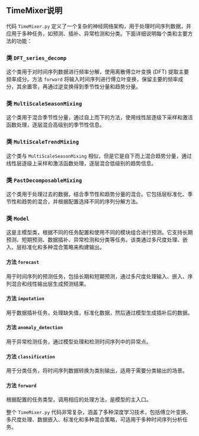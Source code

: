 ## TimeMixer说明
代码 `TimeMixer.py` 定义了一个复杂的神经网络架构，用于处理时间序列数据，并应用于多种任务，如预测、插补、异常检测和分类。下面详细说明每个类和主要方法的功能：

### 类 `DFT_series_decomp`
这个类用于对时间序列数据进行频率分解，使用离散傅立叶变换 (DFT) 提取主要频率成分。方法 `forward` 将输入时间序列进行傅立叶变换，保留主要的频率成分，其余置零，再通过逆变换得到季节性分量和趋势分量。

### 类 `MultiScaleSeasonMixing`
这个类用于混合季节性分量，通过自上而下的方法，使用线性层逐级下采样和激活函数处理，逐层混合高级别的季节性信息。

### 类 `MultiScaleTrendMixing`
这个类与 `MultiScaleSeasonMixing` 相似，但是它是自下而上混合趋势分量，通过线性层逐级上采样和激活函数处理，逐层混合低级别的趋势信息。

### 类 `PastDecomposableMixing`
这个类用于处理过去的数据，结合季节性和趋势分量的混合。它包括层标准化、季节性和趋势的混合，并根据配置选择不同的序列分解方法。

### 类 `Model`
这是主模型类，根据不同的任务配置和使用不同的模块组合进行预测。它支持长期预测、短期预测、数据插补、异常检测和分类等任务。该类通过多尺度处理、嵌入、层标准化和多种混合策略来构建输出。

#### 方法 `forecast`
用于时间序列的预测任务，包括长期和短期预测，通过多尺度处理输入、嵌入、序列混合和线性输出层生成预测结果。

#### 方法 `imputation`
用于数据插补任务，处理缺失值，标准化数据，然后通过模型生成插补后的数据。

#### 方法 `anomaly_detection`
用于异常检测任务，通过模型处理和检测时间序列中的异常点。

#### 方法 `classification`
用于分类任务，将时间序列数据转换为类别输出，适用于需要分类输出的场景。

#### 方法 `forward`
根据配置的任务类型，调用相应的处理方法，是模型的主入口。

整个 `TimeMixer.py` 代码非常复杂，涵盖了多种深度学习技术，包括傅立叶变换、多尺度处理、数据嵌入、标准化和多种混合策略，可适用于多种时间序列分析任务。

